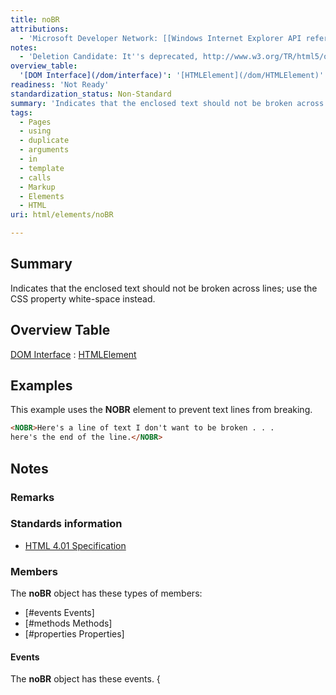 ```yaml
---
title: noBR
attributions:
  - 'Microsoft Developer Network: [[Windows Internet Explorer API reference](http://msdn.microsoft.com/en-us/library/ie/hh828809%28v=vs.85%29.aspx) Article]'
notes:
  - 'Deletion Candidate: It''s deprecated, http://www.w3.org/TR/html5/obsolete.html#non-conforming-features'
overview_table:
  '[DOM Interface](/dom/interface)': '[HTMLElement](/dom/HTMLElement)'
readiness: 'Not Ready'
standardization_status: Non-Standard
summary: 'Indicates that the enclosed text should not be broken across lines; use the CSS property white-space instead.'
tags:
  - Pages
  - using
  - duplicate
  - arguments
  - in
  - template
  - calls
  - Markup
  - Elements
  - HTML
uri: html/elements/noBR

---
```

## <span>Summary</span>

Indicates that the enclosed text should not be broken across lines; use the CSS property white-space instead.

## <span>Overview Table</span>

[DOM Interface](/dom/interface)
:   [HTMLElement](/dom/HTMLElement)

## <span>Examples</span>

This example uses the **NOBR** element to prevent text lines from breaking.

``` html
<NOBR>Here's a line of text I don't want to be broken . . .
here's the end of the line.</NOBR>
```

## <span>Notes</span>

### <span>Remarks</span>

### <span>Standards information</span>

-   [HTML 4.01 Specification](http://go.microsoft.com/fwlink/p/?linkid=25320)

### <span>Members</span>

The **noBR** object has these types of members:

-   [\#events Events]
-   [\#methods Methods]
-   [\#properties Properties]

#### <span>Events</span>

The **noBR** object has these events. {